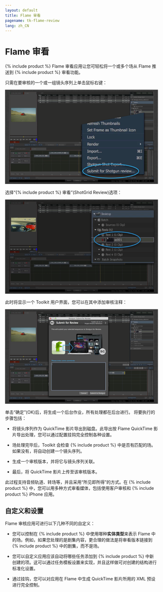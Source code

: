```yaml
---
layout: default
title: Flame 审看
pagename: tk-flame-review
lang: zh_CN
---
```


# Flame 审看

{% include product %} Flame 审看应用让您可轻松将一个或多个场从 Flame 推送到 {% include product %} 审看功能。

只需在要审核的一个或一组镜头序列上单击鼠标右键：

![菜单](../images/apps/flame-review-menu.png)

选择“{% include product %} 审看”(ShotGrid Review)选项：

![选择](../images/apps/flame-review-select.png)

此时将显示一个 Toolkit 用户界面，您可以在其中添加审核注释：

![UI](../images/apps/flame-review-ui.png)

单击“确定”(OK)后，将生成一个后台作业，所有处理都在后台进行。
将要执行的步骤包括：

- 将镜头序列作为 QuickTime 影片导出到磁盘。此导出按 Flame QuickTime 影片导出处理，您可以通过配置挂钩完全控制各种设置。

- 场处理完毕后，Toolkit 会检查 {% include product %} 中是否有匹配的场。如果没有，将自动创建一个镜头序列。

- 生成一个审核版本，并将它与镜头序列关联。

- 最后，将 QuickTime 影片上传至该审核版本。

此过程支持音频轨道、转场等，并且采用“所见即所得”的方式。在 {% include product %} 中，您可以用多种方式审看媒体，包括使用客户审核和 {% include product %} iPhone 应用。

## 自定义和设置

Flame 审核应用可进行以下几种不同的自定义：

- 您可以控制在 {% include product %} 中使用哪种**实体类型**来表示 Flame 中的场。例如，如果您处理的是剧集内容，更合理的做法是将审看版本链接到 {% include product %} 中的剧集，而不是场。

- 您可以自定义应用应该自动将哪些任务添加到 {% include product %} 中新创建的项。这可以通过任务模板设置来实现，并且这样做可对创建的结构进行标准化设置。

- 通过挂钩，您可以对应用在 Flame 中生成 QuickTime 影片所用的 XML 预设进行完全控制。

